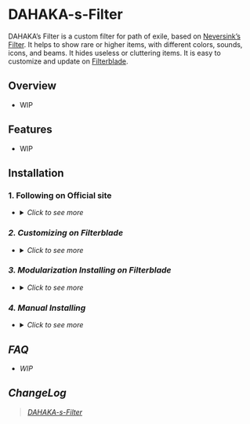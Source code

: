 # DAHAKA-s-Filter

DAHAKA’s Filter is a custom filter for path of exile, based on [Neversink’s Filter](https://github.com/NeverSinkDev/NeverSink-Filter). It helps to show rare or higher items, with different colors, sounds, icons, and beams. It hides useless or cluttering items. It is easy to customize and update on [Filterblade](https://www.filterblade.xyz/).

## Overview
- WIP
  
## Features
- WIP

## Installation
### 1. Following on Official site

- <details>
  <summary><i>Click to see more<i></summary>
  
  ### Heading
  1. Foo
  2. Bar
     * Baz
     * Qux

</details>

### 2. Customizing on Filterblade

- <details>
  <summary><i>Click to see more<i></summary>
  
  ### Heading
  1. Foo
  2. Bar
     * Baz
     * Qux

</details>

### 3. Modularization Installing on Filterblade

- <details>
  <summary><i>Click to see more<i></summary>
  
  ### Instruction
  * 0-Tiering
  * 1-Strictness
  * 2-Style
  * 3-Soundpack
  * 4-Leveling add-on
  
</details>

### 4. Manual Installing

- <details>
  <summary><i>Click to see more<i></summary>
  
  ### Heading
  1. Foo
  2. Bar
     * Baz
     * Qux

</details>

## FAQ
- WIP

## ChangeLog
>[DAHAKA-s-Filter](https://github.com/FKPX3118/DAHAKA-s-Filter/blob/main/ChangeLog.md)
